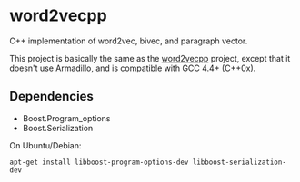 # word2vecpp
C++ implementation of word2vec, bivec, and paragraph vector.

This project is basically the same as the [word2vecpp](https://github.com/eske/word2vecpp) project,
except that it doesn't use Armadillo, and is compatible with GCC 4.4+ (C++0x).

## Dependencies
* Boost.Program_options
* Boost.Serialization

On Ubuntu/Debian:

    apt-get install libboost-program-options-dev libboost-serialization-dev
